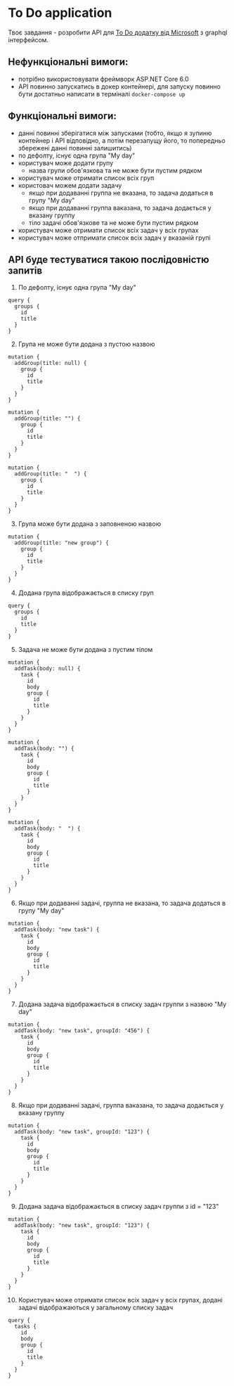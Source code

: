 # To Do application

Твоє завдання - розробити API для [To Do додатку від Microsoft](https://to-do.office.com/) з graphql інтерфейсом.

## Нефункціональні вимоги:
- потрібно використовувати фреймворк ASP.NET Core 6.0
- API повинно запускатись в докер контейнері, для запуску повинно бути достатньо написати в терміналі `docker-compose up`

## Функціональні вимоги:
- данні повинні зберігатися між запусками (тобто, якщо я зупиню контейнер і API відповідно, а потім перезапущу його, то попередньо збережені данні повинні залишитись)
- по дефолту, існує одна група "My day"
- користувач може додати групу
  - назва групи обов'язкова та не може бути пустим рядком
- користувач може отримати список всіх груп
- користовач можем додати задачу
  - якщо при додаванні группа не вказана, то задача додаться в групу "My day"
  - якщо при додаванні группа ваказана, то задача додається у вказану группу 
  - тіло задачі обов'язкове та не може бути пустим рядком
- користувач може отримати список всіх задач у всіх групах
- користувач може отпримати список всіх задач у вказаній групі  

## API буде тестуватися такою послідовністю запитів


1. По дефолту, існує одна група "My day"

```gql
query {
  groups {
    id
    title
  }
}
```

2. Група не може бути додана з пустою назвою


```gql
mutation {
  addGroup(title: null) {
    group {
      id
      title
    }
  }
}
```

```gql
mutation {
  addGroup(title: "") {
    group {
      id
      title
    }
  }
}
```

```gql
mutation {
  addGroup(title: "  ") {
    group {
      id
      title
    }
  }
}
```

3. Група може бути додана з заповненою назвою

```gql
mutation {
  addGroup(title: "new group") {
    group {
      id
      title
    }
  }
}
```

4. Додана група відображається в списку груп

```gql
query {
  groups {
    id
    title
  }
}
```

5. Задача не може бути додана з пустим тілом

```gql
mutation {
  addTask(body: null) {
    task {
      id
      body
      group {
        id
        title
      }
    }
  }
}
```

```gql
mutation {
  addTask(body: "") {
    task {
      id
      body
      group {
        id
        title
      }
    }
  }
}
```

```gql
mutation {
  addTask(body: "  ") {
    task {
      id
      body
      group {
        id
        title
      }
    }
  }
}
```

6. Якщо при додаванні задачі, группа не вказана, то задача додаться в групу "My day"

```gql
mutation {
  addTask(body: "new task") {
    task {
      id
      body
      group {
        id
        title
      }
    }
  }
}
```

7. Додана задача відображається в списку задач группи з назвою "My day"

```gql
mutation {
  addTask(body: "new task", groupId: "456") {
    task {
      id
      body
      group {
        id
        title
      }
    }
  }
}
```


8. Якщо при додаванні задачі, группа ваказана, то задача додається у вказану группу

```gql
mutation {
  addTask(body: "new task", groupId: "123") {
    task {
      id
      body
      group {
        id
        title
      }
    }
  }
}
```


9. Додана задача відображається в списку задач группи з id = "123"

```gql
mutation {
  addTask(body: "new task", groupId: "123") {
    task {
      id
      body
      group {
        id
        title
      }
    }
  }
}
```

10. Користувач може отримати список всіх задач у всіх групах, додані задачі відображаються у загальному списку задач

```gql
query {
  tasks {
    id
    body
    group {
      id
      title
    }
  }
}
```

